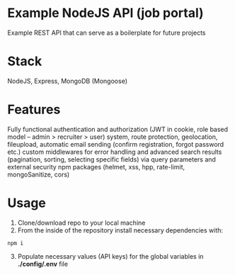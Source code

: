 # Example NodeJS API (job portal)

Example REST API that can serve as a boilerplate for future projects

# Stack

NodeJS, Express, MongoDB (Mongoose)

# Features

Fully functional authentication and authorization (JWT in cookie, role based model – admin > recruiter > user) system, route protection, geolocation, fileupload, automatic email sending (confirm registration, forgot password etc.) custom middlewares for error handling and advanced  search results (pagination, sorting, selecting specific fields) via query parameters and external security npm packages (helmet, xss, hpp, rate-limit, mongoSanitize, cors)

# Usage

1. Clone/download repo to your local machine
2. From the inside of the repository install necessary dependencies with:
```
npm i
```
3. Populate necessary values (API keys) for the global variables in **./config/.env** file 
